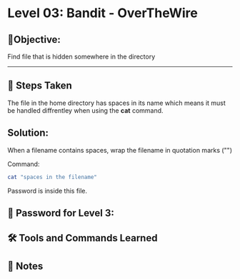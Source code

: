 # Level 03: Bandit - OverTheWire

## **🎯Objective:**  
Find file that is hidden somewhere in the directory 

---

## 📝 Steps Taken
The file in the home directory has spaces in its name which means it must be handled diffrentley when using the **cat** command.

## Solution:
When a filename contains spaces, wrap the filename in quotation marks ("")

  Command:
   ```bash
   cat "spaces in the filename"
```
Password is inside this file.

## 🔑 Password for Level 3:

## 🛠️ Tools and Commands Learned

## 📝 Notes
